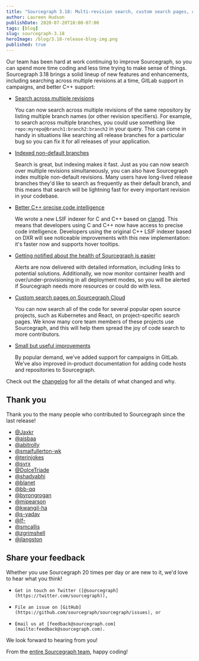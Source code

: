 ```yaml
---
title: "Sourcegraph 3.18: Multi-revision search, custom search pages, campaigns for GitLab, better C++, and more"
author: Laureen Hudson
publishDate: 2020-07-20T10:00-07:00
tags: [blog]
slug: sourcegraph-3.18
heroImage: /blog/3.18-release-blog-img.png
published: true
---
```


Our team has been hard at work continuing to improve Sourcegraph, so you can spend more time coding and less time trying to make sense of things. Sourcegraph 3.18 brings a solid lineup of new features and enhancements, including searching across multiple revisions at a time, GitLab support in campaigns, and better C++ support:

- [Search across multiple revisions](/blog/search-multiple-revisions)

  You can now search across multiple revisions of the same repository by listing multiple branch names (or other revision specifiers). For example, to search across multiple branches, you could use something like `repo:myrepo@branch1:branch2:branch2` in your query. This can come in handy in situations like searching all release branches for a particular bug so you can fix it for all releases of your application.

- [Indexed non-default branches](/blog/indexed-non-default-branches)

  Search is great, but indexing makes it fast. Just as you can now search over multiple revisions simultaneously, you can also have Sourcegraph index multiple non-default revisions. Many users have long-lived release branches they'd like to search as frequently as their default branch, and this means that search will be lightning fast for every important revision in your codebase.

- [Better C++ precise code intelligence](/blog/c-plus-plus-code-intel)

  We wrote a new LSIF indexer for C and C++ based on [clangd](https://clangd.llvm.org). This means that developers using C and C++ now have access to precise code intelligence. Developers using the original C++ LSIF indexer based on DXR will see noticeable improvements with this new implementation: it's faster now and supports hover tooltips.

- [Getting notified about the health of Sourcegraph is easier](/blog/sourcegraph-health-notification)

  Alerts are now delivered with detailed information, including links to potential solutions. Additionally, we now monitor container health and over/under-provisioning in all deployment modes, so you will be alerted if Sourcegraph needs more resources or could do with less.

- [Custom search pages on Sourcegraph Cloud](/blog/custom-search-pages)

  You can now search all of the code for several popular open source projects, such as Kubernetes and React, on project-specific search pages. We know many core team members of these projects use Sourcegraph, and this will help them spread the joy of code search to more contributors.

- [Small but useful improvements](/blog/small-but-useful-improvements)

  By popular demand, we've added support for campaigns in GitLab. We’ve also improved in-product documentation for adding code hosts and repositories to Sourcegraph.

Check out the [changelog](https://sourcegraph.com/github.com/sourcegraph/sourcegraph@master/-/blob/CHANGELOG.md) for all the details of what changed and why.

## Thank you

Thank you to the many people who contributed to Sourcegraph since the last release!

- [@Jaxkr](https://github.com/Jaxkr)
- [@aisbaa](https://github.com/aisbaa)
- [@abitrolly](https://github.com/abitrolly)
- [@smaifullerton-wk](https://github.com/smaifullerton-wk)
- [@terinjokes](https://github.com/terinjokes)
- [@svrx](https://github.com/svrx)
- [@DolceTriade](https://github.com/DolceTriade)
- [@shadyabhi](https://github.com/shadyabhi)
- [@blanet](https://github.com/blanet)
- [@bb-qq](https://github.com/bb-qq)
- [@byrongrogan](https://github.com/byrongrogan)
- [@mipearson](https://github.com/mipearson)
- [@kwangil-ha](https://github.com/kwangil-ha)
- [@s-yadav](https://github.com/s-yadav)
- [@lf-](https://github.com/lf-)
- [@smcallis](https://github.com/smcallis)
- [@zgrimshell](https://github.com/zgrimshell)
- [@jlangston](https://github.com/jlangston)

## Share your feedback

Whether you use Sourcegraph 20 times per day or are new to it, we'd love to hear what you think!

-     Get in touch on Twitter ([@sourcegraph](https://twitter.com/sourcegraph)),
-     File an issue on [GitHub](https://github.com/sourcegraph/sourcegraph/issues), or
-     Email us at [feedback@sourcegraph.com](mailto:feedback@sourcegraph.com).

We look forward to hearing from you!

From the [entire Sourcegraph team](https://about.sourcegraph.com/handbook/company/team), happy coding!
